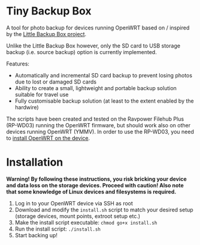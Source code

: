# Tiny Backup Box
A tool for photo backup for devices running OpenWRT based on / inspired by the [Little Backup Box project](https://github.com/dmpop/little-backup-box/).

Unlike the Little Backup Box however, only the SD card to USB storage backup (i.e. source backup) option is currently implemented.

Features:
* Automatically and incremental SD card backup to prevent losing photos due to lost or damaged SD cards
* Ability to create a small, lightweight and portable backup solution suitable for travel use
* Fully customisable backup solution (at least to the extent enabled by the hardwire)

The scripts have been created and tested on the Ravpower Filehub Plus (RP-WD03) running the OpenWRT firmware, but should work also on other devices running OpenWRT (YMMV). In order to use the RP-WD03, you need to [install OpenWRT on the device](https://openwrt.org/toh/ravpower/rp-wd03#installation).

# Installation
**Warning! By following these instructions, you risk bricking your device and data loss on the storage devices. Proceed with caution! Also note that some knowledge of Linux devices and filesystems is required.**
1. Log in to your OpenWRT device via SSH as root
2. Download and modify the `install.sh` script to match your desired setup (storage devices, mount points, extroot setup etc.)
3. Make the install script executable: `chmod go+x install.sh`
4. Run the install script: `./install.sh`
5. Start backing up!
